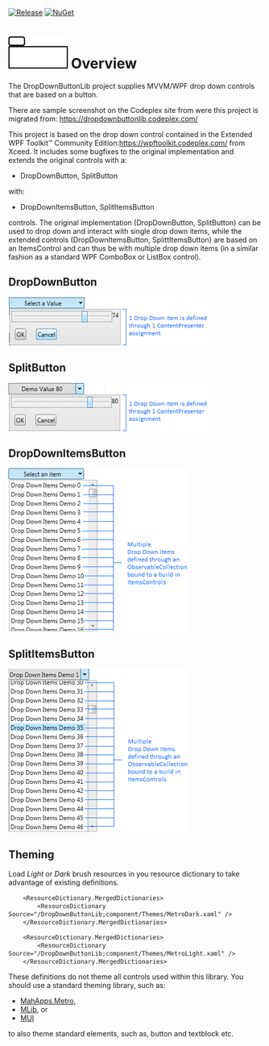 [![Release](https://img.shields.io/github/release/Dirkster99/DropDownButtonLib.svg)](https://github.com/Dirkster99/DropDownButtonLib/releases/latest)
[![NuGet](https://img.shields.io/nuget/dt/Dirkster.DropDownButtonLib.svg)](http://nuget.org/packages/Dirkster.DropDownButtonLib)
<h1><img src="https://github.com/Dirkster99/Docu/blob/master/DropDownButtonLib/DropDownButtonLibLogo.png" height="64"/>&nbsp;Overview</h1>
The DropDownButtonLib project supplies MVVM/WPF drop down controls that are based on a button. 

There are sample screenshot on the Codeplex site from were this project is migrated from:
https://dropdownbuttonlib.codeplex.com/

This project is based on the drop down control contained in the
Extended WPF Toolkit™ Community Edition:https://wpftoolkit.codeplex.com/ from Xceed.
It includes some bugfixes to the original implementation and extends the original controls with a:

- DropDownButton, SplitButton

with:

- DropDownItemsButton, SplitItemsButton

controls. The original implementation (DropDownButton, SplitButton) can be used to drop down and interact with single drop down items, while the extended controls (DropDownItemsButton, SplittItemsButton) are based on an ItemsControl and can thus be with multiple drop down items (in a similar fashion as a standard WPF ComboBox or ListBox control).

## DropDownButton
<img src="https://github.com/Dirkster99/Docu/blob/master/DropDownButtonLib/DropDownButton.png"/>

## SplitButton
<img src="https://github.com/Dirkster99/Docu/blob/master/DropDownButtonLib/SplitButton.png"/>

## DropDownItemsButton
<img src="https://github.com/Dirkster99/Docu/blob/master/DropDownButtonLib/DropDownItemsButton.png"/>

## SplitItemsButton
<img src="https://github.com/Dirkster99/Docu/blob/master/DropDownButtonLib/SplitItemsButton.png"/>

## Theming

Load *Light* or *Dark* brush resources in you resource dictionary to take advantage of existing definitions.

```XAML
    <ResourceDictionary.MergedDictionaries>
        <ResourceDictionary Source="/DropDownButtonLib;component/Themes/MetroDark.xaml" />
    </ResourceDictionary.MergedDictionaries>
```

```XAML
    <ResourceDictionary.MergedDictionaries>
        <ResourceDictionary Source="/DropDownButtonLib;component/Themes/MetroLight.xaml" />
    </ResourceDictionary.MergedDictionaries>
```

These definitions do not theme all controls used within this library. You should use a standard theming library, such as:
- [MahApps.Metro](https://github.com/MahApps/MahApps.Metro),
- [MLib](https://github.com/Dirkster99/MLib), or
- [MUI](https://github.com/firstfloorsoftware/mui)

to also theme standard elements, such as, button and textblock etc.
